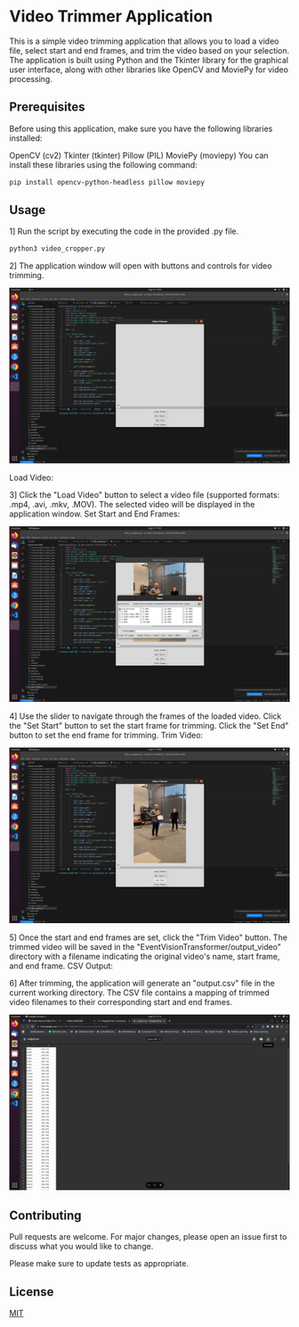 # Video Trimmer Application

This is a simple video trimming application that allows you to load a video file, select start and end frames, and trim the video based on your selection. The application is built using Python and the Tkinter library for the graphical user interface, along with other libraries like OpenCV and MoviePy for video processing.

## Prerequisites

Before using this application, make sure you have the following libraries installed:

OpenCV (cv2)
Tkinter (tkinter)
Pillow (PIL)
MoviePy (moviepy)
You can install these libraries using the following command:

```bash
pip install opencv-python-headless pillow moviepy
```

## Usage

1] Run the script by executing the code in the provided .py file.

```bash
python3 video_cropper.py
```

2] The application window will open with buttons and controls for video trimming.

![GUI](https://github.com/ZoreAnuj/Open-Source-Video-Trimmer/blob/main/assets/Screenshot%20from%202023-08-14%2017-05-30.png?raw=true)

Load Video:

3] Click the "Load Video" button to select a video file (supported formats: .mp4, .avi, .mkv, .MOV).
The selected video will be displayed in the application window.
Set Start and End Frames:

![Loading Video](https://github.com/ZoreAnuj/Open-Source-Video-Trimmer/blob/main/assets/Screenshot%20from%202023-08-14%2017-05-52.png?raw=true)

4] Use the slider to navigate through the frames of the loaded video.
Click the "Set Start" button to set the start frame for trimming.
Click the "Set End" button to set the end frame for trimming.
Trim Video:

![Setting Start Frame](https://github.com/ZoreAnuj/Open-Source-Video-Trimmer/blob/main/assets/Screenshot%20from%202023-08-14%2017-06-00.png?raw=true)

5] Once the start and end frames are set, click the "Trim Video" button.
The trimmed video will be saved in the "EventVisionTransformer/output_video" directory with a filename indicating the original video's name, start frame, and end frame.
CSV Output:

6] After trimming, the application will generate an "output.csv" file in the current working directory.
The CSV file contains a mapping of trimmed video filenames to their corresponding start and end frames.

![output.csv](https://github.com/ZoreAnuj/Open-Source-Video-Trimmer/blob/main/assets/Screenshot%20from%202023-08-14%2017-13-24.png?raw=true)


## Contributing

Pull requests are welcome. For major changes, please open an issue first
to discuss what you would like to change.

Please make sure to update tests as appropriate.

## License

[MIT](https://choosealicense.com/licenses/mit/)
